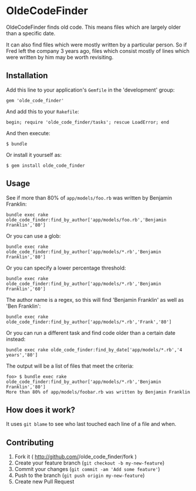 # OldeCodeFinder

OldeCodeFinder finds old code.  This means files which are largely older than a specific date. 

It can also find files which were mostly written by a particular person.  So if Fred left the company 3 years ago, files which consist mostly of lines which were written by him may be worth revisiting.

## Installation

Add this line to your application's `Gemfile` in the 'development' group:

    gem 'olde_code_finder'

And add this to your `Rakefile`:

    begin; require 'olde_code_finder/tasks'; rescue LoadError; end

And then execute:

    $ bundle

Or install it yourself as:

    $ gem install olde_code_finder

## Usage

See if more than 80% of `app/models/foo.rb` was written by Benjamin Franklin:

    bundle exec rake olde_code_finder:find_by_author['app/models/foo.rb','Benjamin Franklin','80']

Or you can use a glob:

    bundle exec rake olde_code_finder:find_by_author['app/models/*.rb','Benjamin Franklin','80']

Or you can specify a lower percentage threshold:

    bundle exec rake olde_code_finder:find_by_author['app/models/*.rb','Benjamin Franklin','60']

The author name is a regex, so this will find 'Benjamin Franklin' as well as 'Ben Franklin':

    bundle exec rake olde_code_finder:find_by_author['app/models/*.rb','Frank','80']

Or you can run a different task and find code older than a certain date instead:    

    bundle exec rake olde_code_finder:find_by_date['app/models/*.rb','4 years','80']

The output will be a list of files that meet the criteria:

    foo> $ bundle exec rake olde_code_finder:find_by_author['app/models/*.rb','Benjamin Franklin','80']
    More than 80% of app/models/foobar.rb was written by Benjamin Franklin

## How does it work?

It uses `git blame` to see who last touched each line of a file and when.

## Contributing

1. Fork it ( http://github.com/<my-github-username>/olde_code_finder/fork )
2. Create your feature branch (`git checkout -b my-new-feature`)
3. Commit your changes (`git commit -am 'Add some feature'`)
4. Push to the branch (`git push origin my-new-feature`)
5. Create new Pull Request
